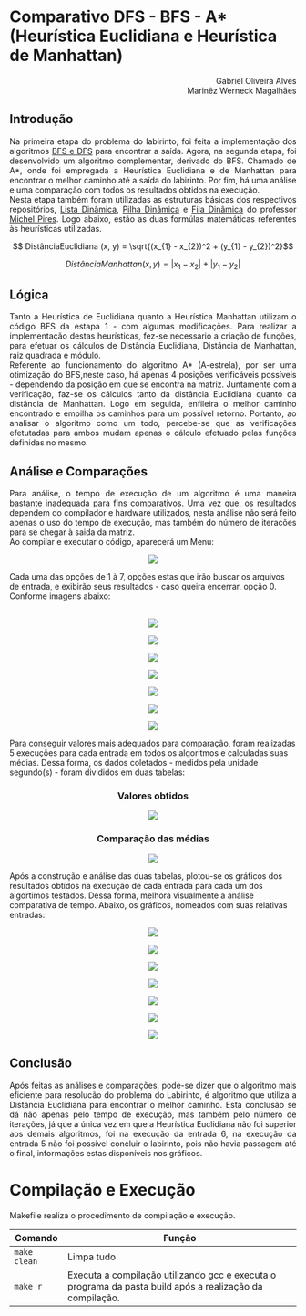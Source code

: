 # Comparativo DFS - BFS - A* (Heurística Euclidiana e  Heurística de Manhattan)

<p align = "right">
  Gabriel Oliveira Alves <br>
  Marinêz Werneck Magalhães
  </p>

## Introdução
<p align = "justify"> 
  Na primeira etapa do problema do labirinto, foi feita a implementação dos algoritmos <a href = "https://github.com/Nerd100oculoS/labirinto-BFS-DFS-etapa1"> BFS e DFS</a> para encontrar a saída. Agora, na segunda etapa, foi desenvolvido um algoritmo complementar, derivado do BFS. Chamado de A*, onde foi empregada a Heurística Euclidiana e de Manhattan para encontrar o melhor caminho até a saída do labirinto. Por fim, há uma análise e uma comparação com todos os resultados obtidos na execução.<br> Nesta etapa também foram utilizadas as estruturas básicas dos respectivos repositórios, <a href = "https://github.com/mpiress/dynamic_list">Lista Dinâmica</a>, <a href = "https://github.com/mpiress/dynamic_stack">Pilha Dinâmica</a> e <a href = "https://github.com/mpiress/dynamic_queue">Fila Dinâmica</a> do professor <a href ="https://github.com/mpiress">Michel Pires</a>. Logo abaixo, estão as duas formúlas matemáticas referentes às heurísticas utilizadas.<br>
</p>

$$ DistânciaEuclidiana (x, y) = \sqrt{(x_{1} - x_{2})^2 + (y_{1} - y_{2})^2}$$

$$ DistânciaManhattan (x, y) = |x_{1} - x_{2}| + |y_{1} - y_{2}|$$

## Lógica

<p align = "justify">
Tanto a Heurística de Euclidiana quanto a Heurística Manhattan utilizam o código BFS da estapa 1 - com algumas modificações. Para realizar a implementação destas heurísticas, fez-se necessario a criação de funções, para efetuar os cálculos de Distância Euclidiana, Distância de Manhattan, raiz quadrada e módulo.<br> Referente ao funcionamento do algoritmo A* (A-estrela), por ser uma otimização do BFS,neste caso, há apenas 4 posições verificáveis possíveis - dependendo da posição em que se encontra na matriz. Juntamente com a verificação, faz-se os cálculos tanto da distância Euclidiana quanto da distância de Manhattan. Logo em seguida, enfileira o melhor caminho encontrado e empilha os caminhos para um possível retorno. Portanto, ao analisar o algoritmo como um todo, percebe-se que as verificações efetutadas para ambos mudam apenas o cálculo efetuado pelas funções definidas no mesmo.
</p>

## Análise e Comparações

<p align = "justify"> 
 Para análise, o tempo de execução de um algoritmo é uma maneira bastante inadequada para fins comparativos. Uma vez que, os resultados dependem do compilador e hardware utilizados, nesta análise não será feito apenas o uso do tempo de execução, mas também do número de iteracões para se chegar à saida da matriz.<br>
  Ao compilar e executar o código, aparecerá um Menu: <br> 
 <p align = "center">
   <img src = "imgs/menu.png")></img>
</p>
  Cada uma das opções de 1 à 7, opções estas que irão buscar os arquivos de entrada, e exibirão seus resultados - caso queira encerrar, opção 0. Conforme imagens abaixo:<br><br>
  
  <p align = "center">
   <img src = "imgs/opcao1.PNG")></img>
</p>

 <p align = "center">
   <img src = "imgs/opcao2.PNG")></img>
</p>

<p align = "center">
   <img src = "imgs/opcao3.PNG")></img>
</p>

<p align = "center">
   <img src = "imgs/opcao4.PNG")></img>
</p>

<p align = "center">
   <img src = "imgs/opcao5.PNG")></img>
</p>

<p align = "center">
   <img src = "imgs/opcao6.PNG")></img>
</p>

<p align = "center">
   <img src = "imgs/opcao7.PNG")></img>
</p>

Para conseguir valores mais adequados para comparação, foram realizadas 5 execuções para cada entrada em todos os algoritmos e calculadas suas médias. Dessa forma, os dados coletados - medidos pela unidade segundo(s) - foram divididos em duas tabelas:
<h3 align = "center">Valores obtidos</h3>
<p align = "center">
   <img src = "imgs/media_tempos.PNG")></img>
</p>

<h3 align = "center">Comparação das médias</h3>
<p align = "center">
   <img src = "imgs/Media_Tempo_Comparativo.PNG")></img>
</p>

Após a construção e análise das duas tabelas, plotou-se os gráficos dos resultados obtidos na execução de cada entrada para cada um dos algortimos testados. Dessa forma, melhora visualmente a análise comparativa de tempo. Abaixo, os gráficos, nomeados com suas relativas entradas: <br>

 <p align = "center">
   <img src = "imgs/grafico_entrada1.png")></img>
</p>

 <p align = "center">
   <img src = "imgs/grafico_entrada2.png")></img>
</p>

<p align = "center">
   <img src = "imgs/grafico_entrada3.png")></img>
</p>

<p align = "center">
   <img src = "imgs/grafico_entrada4.png")></img>
</p>

<p align = "center">
   <img src = "imgs/grafico_entrada5.png")></img>
</p>

<p align = "center">
   <img src = "imgs/grafico_entrada6.png")></img>
</p>

<p align = "center">
   <img src = "imgs/grafico_entrada7.png")></img>
</p>

</p>

## Conclusão
<p align = "justify">
  Após feitas as análises e comparações, pode-se dizer que o algoritmo mais eficiente para resolucão do problema do Labirinto, é algoritmo que utiliza a Distância Euclidiana para encontrar o melhor caminho. Esta conclusão se dá não apenas pelo tempo de execução, mas também pelo número de iterações, já que a única vez em que a Heurística Euclidiana não foi superior aos demais algoritmos, foi na execução da entrada 6, na execução da entrada 5 não foi possível concluir o labirinto, pois não havia passagem até o final, informações estas disponíveis nos gráficos.   
</p>

# Compilação e Execução

Makefile realiza o procedimento de compilação e execução.

|Comando| Função|
|-----|----|
|`make clean`|Limpa tudo|
|`make r`|Executa a compilação utilizando gcc e executa o programa da pasta build após a realização da compilação.|

